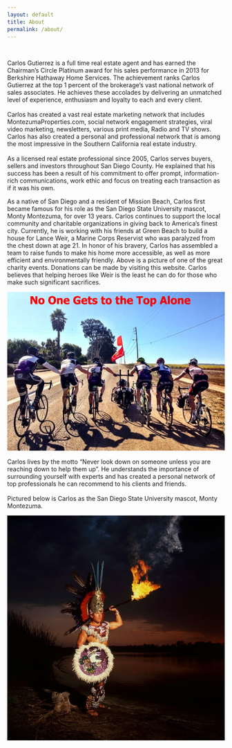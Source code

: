 ```yaml
---
layout: default
title: About
permalink: /about/
---
```


&nbsp;

Carlos Gutierrez is a full time real estate agent and has earned the Chairman’s Circle Platinum award for his sales performance in 2013 for Berkshire Hathaway Home Services. The achievement ranks Carlos Gutierrez at the top 1 percent of the brokerage’s vast national network of sales associates. He achieves these accolades by delivering an unmatched level of experience, enthusiasm and loyalty to each and every client.<br><br>Carlos has created a vast real estate marketing network that includes MontezumaProperties.com, social network engagement strategies, viral video marketing, newsletters, various print media, Radio and TV shows. Carlos has also created a personal and professional network that is among the most impressive in the Southern California real estate industry.<br><br>As a licensed real estate professional since 2005, Carlos serves buyers, sellers and investors throughout San Diego County. He explained that his success has been a result of his commitment to offer prompt, information-rich communications, work ethic and focus on treating each transaction as if it was his own.

As a native of San Diego and a resident of Mission Beach, Carlos first became famous for his role as the San Diego State University mascot, Monty Montezuma, for over 13 years. Carlos continues to support the local community and charitable organizations in giving back to America’s finest city. Currently, he is working with his friends at Green Beach to build a house for Lance Weir, a Marine Corps Reservist who was paralyzed from the chest down at age 21. In honor of his bravery, Carlos has assembled a team to raise funds to make his home more accessible, as well as more efficient and environmentally friendly. Above is a picture of one of the great charity events. Donations can be made by visiting this website. Carlos believes that helping heroes like Weir is the least he can do for those who make such significant sacrifices.&nbsp;

![](/uploads/charityposter.jpg)

Carlos lives by the motto “Never look down on someone unless you are reaching down to help them up”. He understands the importance of surrounding yourself with experts and has created a personal network of top professionals he can recommend to his clients and friends.<br><br>Pictured below is Carlos as the San Diego State University mascot, Monty Montezuma.

![](/uploads/scan-21.jpg)

&nbsp;